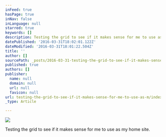 ```yaml
---
inFeed: true
hasPage: true
inNav: false
inLanguage: null
starred: true
keywords: []
description: Testing the grid to see if it makes sense for me to use as my home site.
datePublished: '2016-03-31T18:02:01.122Z'
dateModified: '2016-03-31T18:01:22.504Z'
title: ''
author: []
sourcePath: _posts/2016-03-31-testing-the-grid-to-see-if-it-makes-sense-for-me-to-use-as-m.md
published: true
authors: []
publisher:
  name: null
  domain: null
  url: null
  favicon: null
url: testing-the-grid-to-see-if-it-makes-sense-for-me-to-use-as-m/index.html
_type: Article

---
```

![](https://the-grid-user-content.s3-us-west-2.amazonaws.com/44be180c-59e4-469a-a047-1829dc5000fa.jpg)

Testing the grid to see if it makes sense for me to use as my home site.